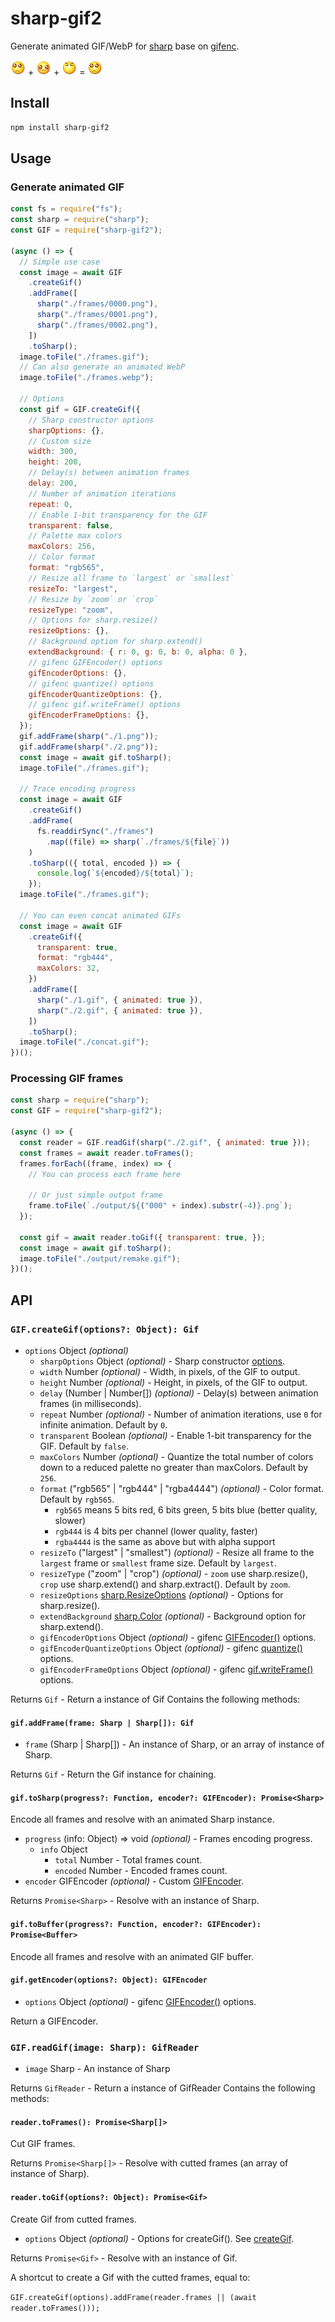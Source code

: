 # sharp-gif2

Generate animated GIF/WebP for [sharp](https://www.npmjs.com/package/sharp) base on [gifenc](https://www.npmjs.com/package/gifenc).

![](1.gif) + ![](2.gif) + ![](3.gif) = ![](output/concat.gif)

## Install

```bash
npm install sharp-gif2
```

## Usage

### Generate animated GIF

```js
const fs = require("fs");
const sharp = require("sharp");
const GIF = require("sharp-gif2");

(async () => {
  // Simple use case
  const image = await GIF
    .createGif()
    .addFrame([
      sharp("./frames/0000.png"),
      sharp("./frames/0001.png"),
      sharp("./frames/0002.png"),
    ])
    .toSharp();
  image.toFile("./frames.gif");
  // Can also generate an animated WebP
  image.toFile("./frames.webp");

  // Options
  const gif = GIF.createGif({
    // Sharp constructor options
    sharpOptions: {},
    // Custom size
    width: 300,
    height: 200,
    // Delay(s) between animation frames
    delay: 200,
    // Number of animation iterations
    repeat: 0,
    // Enable 1-bit transparency for the GIF
    transparent: false,
    // Palette max colors
    maxColors: 256,
    // Color format
    format: "rgb565",
    // Resize all frame to `largest` or `smallest`
    resizeTo: "largest",
    // Resize by `zoom` or `crop`
    resizeType: "zoom",
    // Options for sharp.resize()
    resizeOptions: {},
    // Background option for sharp.extend()
    extendBackground: { r: 0, g: 0, b: 0, alpha: 0 },
    // gifenc GIFEncoder() options
    gifEncoderOptions: {},
    // gifenc quantize() options
    gifEncoderQuantizeOptions: {},
    // gifenc gif.writeFrame() options
    gifEncoderFrameOptions: {},
  });
  gif.addFrame(sharp("./1.png"));
  gif.addFrame(sharp("./2.png"));
  const image = await gif.toSharp();
  image.toFile("./frames.gif");

  // Trace encoding progress
  const image = await GIF
    .createGif()
    .addFrame(
      fs.readdirSync("./frames")
        .map((file) => sharp(`./frames/${file}`))
    )
    .toSharp(({ total, encoded }) => {
      console.log(`${encoded}/${total}`);
    });
  image.toFile("./frames.gif");

  // You can even concat animated GIFs
  const image = await GIF
    .createGif({
      transparent: true,
      format: "rgb444",
      maxColors: 32,
    })
    .addFrame([
      sharp("./1.gif", { animated: true }),
      sharp("./2.gif", { animated: true }),
    ])
    .toSharp();
  image.toFile("./concat.gif");
})();
```

### Processing GIF frames

```js
const sharp = require("sharp");
const GIF = require("sharp-gif2");

(async () => {
  const reader = GIF.readGif(sharp("./2.gif", { animated: true }));
  const frames = await reader.toFrames();
  frames.forEach((frame, index) => {
    // You can process each frame here

    // Or just simple output frame
    frame.toFile(`./output/${("000" + index).substr(-4)}.png`);
  });

  const gif = await reader.toGif({ transparent: true, });
  const image = await gif.toSharp();
  image.toFile("./output/remake.gif");
})();
```

## API

### `GIF.createGif(options?: Object): Gif`

- `options` Object _(optional)_
  - `sharpOptions` Object _(optional)_ - Sharp constructor [options](https://sharp.pixelplumbing.com/api-constructor#parameters).
  - `width` Number _(optional)_ - Width, in pixels, of the GIF to output.
  - `height` Number _(optional)_ - Height, in pixels, of the GIF to output.
  - `delay` (Number | Number[]) _(optional)_ - Delay(s) between animation frames (in milliseconds).
  - `repeat` Number _(optional)_ - Number of animation iterations, use `0` for infinite animation. Default by `0`.
  - `transparent` Boolean _(optional)_ - Enable 1-bit transparency for the GIF. Default by `false`.
  - `maxColors` Number _(optional)_ - Quantize the total number of colors down to a reduced palette no greater than maxColors. Default by `256`.
  - `format` ("rgb565" | "rgb444" | "rgba4444") _(optional)_ - Color format. Default by `rgb565`.
    - `rgb565` means 5 bits red, 6 bits green, 5 bits blue (better quality, slower)
    - `rgb444` is 4 bits per channel (lower quality, faster)
    - `rgba4444` is the same as above but with alpha support
  - `resizeTo` ("largest" | "smallest") _(optional)_ - Resize all frame to the `largest` frame or `smallest` frame size. Default by `largest`.
  - `resizeType` ("zoom" | "crop") _(optional)_ - `zoom` use sharp.resize(), `crop` use sharp.extend() and sharp.extract(). Default by `zoom`.
  - `resizeOptions` [sharp.ResizeOptions](https://sharp.pixelplumbing.com/api-resize#parameters) _(optional)_ - Options for sharp.resize().
  - `extendBackground` [sharp.Color](https://www.npmjs.org/package/color) _(optional)_ - Background option for sharp.extend().
  - `gifEncoderOptions` Object _(optional)_ - gifenc [GIFEncoder()](https://github.com/mattdesl/gifenc#gif--gifencoderopts--) options.
  - `gifEncoderQuantizeOptions` Object _(optional)_ - gifenc [quantize()](https://github.com/mattdesl/gifenc#palette--quantizergba-maxcolors-options--) options.
  - `gifEncoderFrameOptions` Object _(optional)_ - gifenc [gif.writeFrame()](https://github.com/mattdesl/gifenc#gifwriteframeindex-width-height-opts--) options.

Returns `Gif` - Return a instance of Gif Contains the following methods:

#### `gif.addFrame(frame: Sharp | Sharp[]): Gif`

- `frame` (Sharp | Sharp[]) - An instance of Sharp, or an array of instance of Sharp.

Returns `Gif` - Return the Gif instance for chaining.

#### `gif.toSharp(progress?: Function, encoder?: GIFEncoder): Promise<Sharp>`

Encode all frames and resolve with an animated Sharp instance.

- `progress` (info: Object) => void _(optional)_ - Frames encoding progress.
  - `info` Object
    - `total` Number - Total frames count.
    - `encoded` Number - Encoded frames count.
- `encoder` GIFEncoder _(optional)_ - Custom [GIFEncoder](https://github.com/mattdesl/gifenc#gif--gifencoderopts--).

Returns `Promise<Sharp>` - Resolve with an instance of Sharp.

#### `gif.toBuffer(progress?: Function, encoder?: GIFEncoder): Promise<Buffer>`

Encode all frames and resolve with an animated GIF buffer.

#### `gif.getEncoder(options?: Object): GIFEncoder`

- `options` Object _(optional)_ - gifenc [GIFEncoder()](https://github.com/mattdesl/gifenc#gif--gifencoderopts--) options.

Return a GIFEncoder.

### `GIF.readGif(image: Sharp): GifReader`

- `image` Sharp - An instance of Sharp

Returns `GifReader` - Return a instance of GifReader Contains the following methods:

#### `reader.toFrames(): Promise<Sharp[]>`

Cut GIF frames.

Returns `Promise<Sharp[]>` - Resolve with cutted frames (an array of instance of Sharp).

#### `reader.toGif(options?: Object): Promise<Gif>`

Create Gif from cutted frames.

- `options` Object _(optional)_ - Options for createGif(). See [createGif](#gifcreategifoptions-object-gif).

Returns `Promise<Gif>` - Resolve with an instance of Gif.

A shortcut to create a Gif with the cutted frames, equal to:

`GIF.createGif(options).addFrame(reader.frames || (await reader.toFrames()));`
